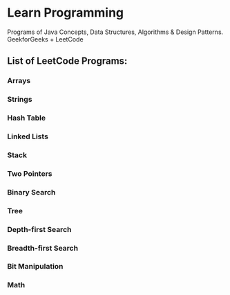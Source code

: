 # Learn Programming

Programs of Java Concepts, Data Structures, Algorithms & Design Patterns. GeekforGeeks + LeetCode

## List of LeetCode Programs:

### Arrays

### Strings

### Hash Table

### Linked Lists

### Stack

### Two Pointers

### Binary Search

### Tree

### Depth-first Search

### Breadth-first Search

### Bit Manipulation

### Math

